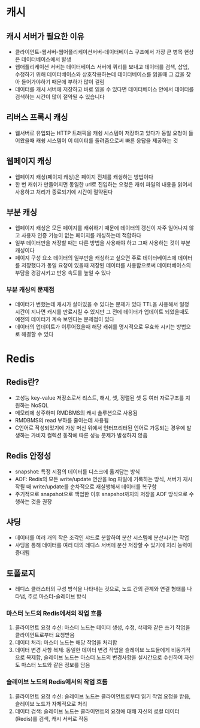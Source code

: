 # 캐시

## 캐시 서버가 필요한 이유
- 클라이언트-웹서버-웹어플리케이션서버-데이터베이스 구조에서 가장 큰 병목 현상은 데이터베이스에서 발생
- 웹애플리케이션 서버는 데이터베이스 서버에 쿼리를 보내고 데이터를 검색, 삽입, 수정하기 위해 데이터베이스와 상호작용하는데 데이터베이스를 읽을때 그 값을 찾아 들어가야하기 때문에 부하가 많이 걸림
- 데이터를 캐시 서버에 저장하고 바로 읽을 수 있다면 데이터베이스 안에서 데이터를 검색하는 시간이 많이 절약될 수 있습니다

## 리버스 프록시 캐싱
- 웹서버로 유입되는 HTTP 트래픽을 캐슁 시스템이 저장하고 있다가 동일 요청이 들어왔을때 캐슁 시스템이 이 데이터를 돌려줌으로써 빠른 응답을 제공하는 것


## 웹페이지 캐싱
- 웹페이지 캐싱(페이지 캐싱)은 페이지 전체를 캐슁하는 방법이다
- 한 번 캐쉬가 만들어지면 동일한 url로 진입하는 요청은 캐쉬 파일의 내용을 읽어서 사용하고 처리가 종료되기에 시간이 절약된다

## 부분 캐싱
- 웹페이지 캐싱은 모든 페이지를 캐쉬하기 때문에 데이터의 갱신이 자주 일어나지 않고 사용자 인증 기능이 없는 페이지를 캐싱하는데 적합하다
- 일부 데이터만을 저장할 때는 다른 방법을 사용해야 하고 그때 사용하는 것이 부분 캐싱이다
- 페이지 구성 요소 데이터의 일부만을 캐싱하고 싶으면 주로 데이터베이스에 데이터를 저장했다가 동일 요청이 있을때 저장된 데이터를 사용함으로써 데이터베이스의 부담을 경감시키고 반응 속도를 높일 수 있다

### 부분 캐싱의 문제점
- 데이터가 변했는데 캐시가 살아있을 수 있다는 문제가 있다 TTL을 사용해서 일정 시간이 지나면 캐시를 만료시킬 수 있지만 그 전에 데이터가 업데이트 되었을때도 예전의 데이터가 계속 보인다는 문제점이 있다
- 데이터의 업데이트가 이루어졌을때 해당 캐쉬를 명시적으로 무효화 시키는 방법으로 해결할 수 있다


# Redis

## Redis란?
- 고성능 key-value 저장소로서 리스트, 해시, 셋, 정렬된 셋 등 여러 자료구조를 지원하는 NoSQL
- 메모리에 상주하며 RMDBMS의 캐시 솔루션으로 사용됨
- RMDBMS의 read 부하를 줄이는데 사용됨
- C언어로 작성되었기에 가상 머신 위에서 인터프리터된 언어로 가동되는 경우에 발생하는 가비지 컬렉션 동작에 따른 성능 문제가 발생하지 않음


## Redis 안정성
- snapshot: 특정 시점의 데이터를 디스크에 옮겨담는 방식
- AOF: Redis의 모든 write/update 연산을 log 파일에 기록하는 방식, 서버가 재시작될 때 write/update를 순차적으로 재실행해서 데이터를 복구함
- 주기적으로 snapshot으로 백업한 이후 snapshot까지의 저장을 AOF 방식으로 수행하는 것을 권장

## 샤딩
- 데이터를 여러 개의 작은 조각인 샤드로 분할하여 분산 시스템에 분산시키는 작업 
- 샤딩을 통해 데이터를 여러 대의 레디스 서버에 분산 저장할 수 있기에 처리 능력이 증대됨

## 토폴로지 
- 레디스 클러스터의 구성 방식을 나타내는 것으로, 노드 간의 관계와 연결 형태를 나타냄, 주로 마스터-슬레이브 방식

### 마스터 노드의 Redis에서의 작업 흐름
1. 클라이언트 요청 수신: 마스터 노드는 데이터 생성, 수정, 삭제와 같은 쓰기 작업을 클라이언트로부터 요청받음
2. 데이터 처리: 마스터 노드는 해당 작업을 처리함
3. 데이터 변경 사항 복제: 동일한 데이터 변경 작업을 슬레이브 노드들에게 비동기적으로 복제함, 슬레이브 노드는 마스터 노드의 변경사항을 실시간으로 수신하여 자신도 마스터 노드와 같은 정보를 담음


### 슬레이브 노드의 Redis에서의 작업 흐름
1. 클라이언트 요청 수신: 슬레이브 노드는 클라이언트로부터 읽기 작업 요청을 받음, 슬레이브 노드가 자체적으로 처리
2. 데이터 검색: 슬레이브 노드는 클라이언트의 요청애 대해 자신의 로컬 데이터(Redis)를 검색, 캐시 서버로 작동

